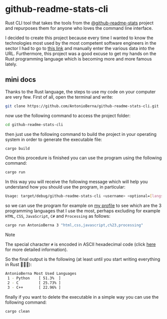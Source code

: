 # github-readme-stats-cli
Rust CLI tool that takes the tools from the [@github-readme-stats](https://github.com/anuraghazra/github-readme-stats) project and repurposes them for anyone who loves the command line interface.

I decided to create this project because every time I wanted to know the technologies most used by the most competent software engineers in the sector I had to go to [this link](https://github-readme-stats.vercel.app/api/top-langs/?username=AntonioBerna) and manually enter the various data into the URL. Furthermore, this project was a good excuse to get my hands on the Rust programming language which is becoming more and more famous lately.

## mini docs
Thanks to the Rust language, the steps to use my code on your computer are very few. First of all, open the terminal and write:

```bash
git clone https://github.com/AntonioBerna/github-readme-stats-cli.git
```

now use the following command to access the project folder:

```bash
cd github-readme-stats-cli
```

then just use the following command to build the project in your operating system in order to generate the executable file:

```bash
cargo build
```

Once this procedure is finished you can use the program using the following command:

```bash
cargo run
```

In this way you will receive the following message which will help you understand how you should use the program, in particular:

```bash
Usage: target/debug/github-readme-stats-cli <username> <optional=[langs_count], [hide]>
```

so we can use the program for example on [my profile](https://github.com/AntonioBerna) to see which are the 3 programming languages ​​that I use the most, perhaps excluding for example `HTML`, `CSS`, `JavaScript`, `C#` and `Processing` as follows:

```bash
cargo run AntonioBerna 3 "html,css,javascript,c%23,processing"
```

> [!NOTE]
> The special character `#` is encoded in ASCII hexadecimal code (click [here](https://upload.wikimedia.org/wikipedia/commons/1/1b/ASCII-Table-wide.svg) for more detailed information).

So the final output is the following (at least until you start writing everything in Rust 🧑🏻‍💻):

```bash
AntonioBerna Most Used Languages
 1 - Python    [ 51.3%  ]
 2 - C         [ 25.73% ]
 3 - C++       [ 22.96% ]
```

finally if you want to delete the executable in a simple way you can use the following command:

```bash
cargo clean
```
